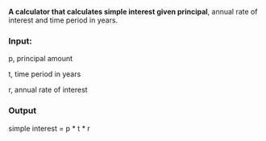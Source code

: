**A calculator that calculates simple interest given principal**, annual rate of interest and time period in years.

### Input:

   p, principal amount

   t, time period in years
   
   r, annual rate of interest

### Output

   simple interest = p * t * r
